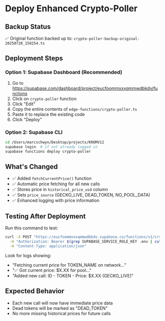 # Deploy Enhanced Crypto-Poller

## Backup Status
✅ Original function backed up to: `crypto-poller-backup-original-20250728_150254.ts`

## Deployment Steps

### Option 1: Supabase Dashboard (Recommended)
1. Go to https://supabase.com/dashboard/project/eucfoommxxvqmmwdbkdv/functions
2. Click on `crypto-poller` function
3. Click "Edit" 
4. Copy the entire contents of `edge-functions/crypto-poller.ts`
5. Paste it to replace the existing code
6. Click "Deploy"

### Option 2: Supabase CLI
```bash
cd /Users/marcschwyn/Desktop/projects/KROMV12
supabase login  # if not already logged in
supabase functions deploy crypto-poller
```

## What's Changed
- ✅ Added `fetchCurrentPrice()` function
- ✅ Automatic price fetching for all new calls  
- ✅ Stores price in `historical_price_usd` column
- ✅ Sets `price_source` (GECKO_LIVE, DEAD_TOKEN, NO_POOL_DATA)
- ✅ Enhanced logging with price information

## Testing After Deployment
Run this command to test:
```bash
curl -X POST "https://eucfoommxxvqmmwdbkdv.supabase.co/functions/v1/crypto-poller" \
  -H "Authorization: Bearer $(grep SUPABASE_SERVICE_ROLE_KEY .env | cut -d'=' -f2)" \
  -H "Content-Type: application/json"
```

Look for logs showing:
- "Fetching current price for TOKEN_NAME on network..."
- "✅ Got current price: $X.XX for pool..."
- "Added new call: ID - TOKEN - Price: $X.XX (GECKO_LIVE)"

## Expected Behavior
- Each new call will now have immediate price data
- Dead tokens will be marked as "DEAD_TOKEN"
- No more missing historical prices for future calls